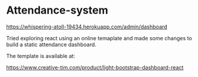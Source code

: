 # Attendance-system
https://whispering-atoll-19434.herokuapp.com/admin/dashboard

Tried exploring react using an online temaplate and made some changes to build a static attendance dashboard.

The template is available at:

https://www.creative-tim.com/product/light-bootstrap-dashboard-react

